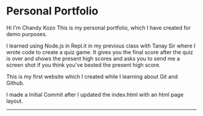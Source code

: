# Personal Portfolio

Hi I'm Chandy Kozo
This is my personal portfolio, which I have created for demo purposes.

I learned using Node.js in Repl.it in my previous class with Tanay Sir
where I wrote code to create a quiz game. It gives you the final score after the quiz is over and shows the present high scores and asks you to send me a screen shot if you think you've bested the present high score. 

This is my first website which I created while I learning about Git and Github.

I made a Initial Commit after I updated the index.html with an html page layout.

_ _ _ _ _ _ _ _ _ _ _ _ _ _ _ _ _ _ _ _ _ _ _ _ _ _ _ _ _ _ _ _ _ _ _ 
